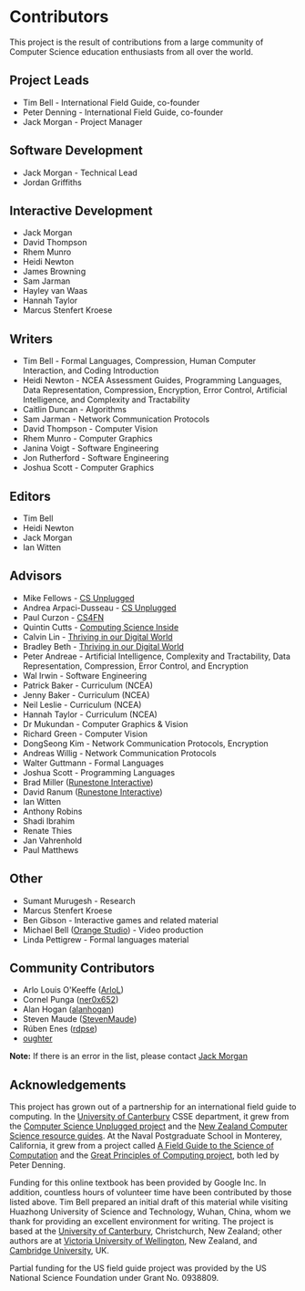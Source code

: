 # Contributors

This project is the result of contributions from a large community of Computer Science education enthusiasts from all over the world.

## Project Leads

- Tim Bell - International Field Guide, co-founder
- Peter Denning - International Field Guide, co-founder
- Jack Morgan - Project Manager

## Software Development

- Jack Morgan - Technical Lead
- Jordan Griffiths

## Interactive Development

- Jack Morgan
- David Thompson
- Rhem Munro
- Heidi Newton
- James Browning
- Sam Jarman
- Hayley van Waas
- Hannah Taylor
- Marcus Stenfert Kroese

## Writers

- Tim Bell - Formal Languages, Compression, Human Computer Interaction, and Coding Introduction
- Heidi Newton - NCEA Assessment Guides, Programming Languages, Data Representation, Compression, Encryption, Error Control, Artificial Intelligence, and Complexity and Tractability
- Caitlin Duncan - Algorithms
- Sam Jarman - Network Communication Protocols
- David Thompson - Computer Vision
- Rhem Munro - Computer Graphics
- Janina Voigt - Software Engineering
- Jon Rutherford - Software Engineering
- Joshua Scott - Computer Graphics

## Editors

- Tim Bell
- Heidi Newton
- Jack Morgan
- Ian Witten

## Advisors

- Mike Fellows - [CS Unplugged](http://csunplugged.org/)
- Andrea Arpaci-Dusseau - [CS Unplugged](http://csunplugged.org/)
- Paul Curzon - [CS4FN](http://www.cs4fn.org/)
- Quintin Cutts - [Computing Science Inside](https://web.archive.org/web/20150517010211/http://csi.dcs.gla.ac.uk/)
- Calvin Lin - [Thriving in our Digital World](http://www.cs.utexas.edu/~engage/)
- Bradley Beth - [Thriving in our Digital World](http://www.cs.utexas.edu/~engage/)
- Peter Andreae - Artificial Intelligence, Complexity and Tractability, Data Representation, Compression, Error Control, and Encryption
- Wal Irwin - Software Engineering
- Patrick Baker - Curriculum (NCEA)
- Jenny Baker - Curriculum (NCEA)
- Neil Leslie - Curriculum (NCEA)
- Hannah Taylor - Curriculum (NCEA)
- Dr Mukundan - Computer Graphics & Vision
- Richard Green - Computer Vision
- DongSeong Kim - Network Communication Protocols, Encryption
- Andreas Willig - Network Communication Protocols
- Walter Guttmann - Formal Languages
- Joshua Scott - Programming Languages
- Brad Miller ([Runestone Interactive](http://runestoneinteractive.org/))
- David Ranum ([Runestone Interactive](http://runestoneinteractive.org/))
- Ian Witten
- Anthony Robins
- Shadi Ibrahim
- Renate Thies
- Jan Vahrenhold
- Paul Matthews

## Other

- Sumant Murugesh - Research
- Marcus Stenfert Kroese
- Ben Gibson - Interactive games and related material
- Michael Bell ([Orange Studio](http://orangestudio.co.nz/)) - Video production
- Linda Pettigrew - Formal languages material

## Community Contributors

- Arlo Louis O'Keeffe ([ArloL](https://github.com/ArloL))
- Cornel Punga ([ner0x652](https://github.com/ner0x652))
- Alan Hogan ([alanhogan](https://github.com/alanhogan))
- Steven Maude ([StevenMaude](https://github.com/StevenMaude))
- Rúben Enes ([rdpse](https://github.com/rdpse))
- [oughter](https://github.com/oughter)

**Note:** If there is an error in the list, please contact [Jack Morgan](mailto:jack.morgan@canterbury.ac.nz)

## Acknowledgements

This project has grown out of a partnership for an international field guide to computing. In the [University of Canterbury](http://www.canterbury.ac.nz/) CSSE department, it grew from the [Computer Science Unplugged project](csunplugged.org) and the [New Zealand Computer Science resource guides](nzacditt.org.nz/resources). At the Naval Postgraduate School in Monterey, California, it grew from a project called [A Field Guide to the Science of Computation](http://nps.edu/Cebrowski/FGSC.html) and the [Great Principles of Computing project](http://denninginstitute.com/pjd/GP/GP-site/welcome.html), both led by Peter Denning.

Funding for this online textbook has been provided by Google Inc. In addition, countless hours of volunteer time have been contributed by those listed above. Tim Bell prepared an initial draft of this material while visiting Huazhong University of Science and Technology, Wuhan, China, whom we thank for providing an excellent environment for writing. The project is based at the [University of Canterbury](http://www.canterbury.ac.nz/), Christchurch, New Zealand; other authors are at [Victoria University of Wellington](http://www.victoria.ac.nz/), New Zealand, and [Cambridge University](http://www.cam.ac.uk/), UK.

Partial funding for the US field guide project was provided by the US National Science Foundation under Grant No. 0938809.
